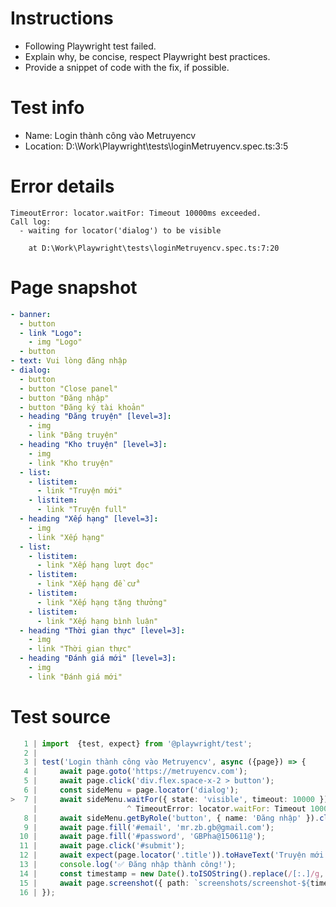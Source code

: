 # Instructions

- Following Playwright test failed.
- Explain why, be concise, respect Playwright best practices.
- Provide a snippet of code with the fix, if possible.

# Test info

- Name: Login thành công vào Metruyencv
- Location: D:\Work\Playwright\tests\loginMetruyencv.spec.ts:3:5

# Error details

```
TimeoutError: locator.waitFor: Timeout 10000ms exceeded.
Call log:
  - waiting for locator('dialog') to be visible

    at D:\Work\Playwright\tests\loginMetruyencv.spec.ts:7:20
```

# Page snapshot

```yaml
- banner:
  - button
  - link "Logo":
    - img "Logo"
  - button
- text: Vui lòng đăng nhập
- dialog:
  - button
  - button "Close panel"
  - button "Đăng nhập"
  - button "Đăng ký tài khoản"
  - heading "Đăng truyện" [level=3]:
    - img
    - link "Đăng truyện"
  - heading "Kho truyện" [level=3]:
    - img
    - link "Kho truyện"
  - list:
    - listitem:
      - link "Truyện mới"
    - listitem:
      - link "Truyện full"
  - heading "Xếp hạng" [level=3]:
    - img
    - link "Xếp hạng"
  - list:
    - listitem:
      - link "Xếp hạng lượt đọc"
    - listitem:
      - link "Xếp hạng đề cử"
    - listitem:
      - link "Xếp hạng tặng thưởng"
    - listitem:
      - link "Xếp hạng bình luận"
  - heading "Thời gian thực" [level=3]:
    - img
    - link "Thời gian thực"
  - heading "Đánh giá mới" [level=3]:
    - img
    - link "Đánh giá mới"
```

# Test source

```ts
   1 | import  {test, expect} from '@playwright/test';
   2 |
   3 | test('Login thành công vào Metruyencv', async ({page}) => {
   4 |     await page.goto('https://metruyencv.com');
   5 |     await page.click('div.flex.space-x-2 > button');
   6 |     const sideMenu = page.locator('dialog');
>  7 |     await sideMenu.waitFor({ state: 'visible', timeout: 10000 });
     |                    ^ TimeoutError: locator.waitFor: Timeout 10000ms exceeded.
   8 |     await sideMenu.getByRole('button', { name: 'Đăng nhập' }).click();
   9 |     await page.fill('#email', 'mr.zb.gb@gmail.com');
  10 |     await page.fill('#password', 'GBPha@150611@');
  11 |     await page.click('#submit');
  12 |     await expect(page.locator('.title')).toHaveText('Truyện mới cập nhật');
  13 |     console.log('✅ Đăng nhập thành công!');
  14 |     const timestamp = new Date().toISOString().replace(/[:.]/g, '-');
  15 |     await page.screenshot({ path: `screenshots/screenshot-${timestamp}.png` });
  16 | }); 
```
